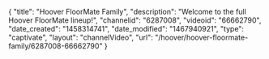 {
    "title": "Hoover FloorMate Family",
    "description": "Welcome to the full Hoover FloorMate lineup!",
    "channelid": "6287008",
    "videoid": "66662790",
    "date_created": "1458314741",
    "date_modified": "1467940921",
    "type": "captivate",
    "layout": "channelVideo",
    "url": "\/hoover\/hoover-floormate-family\/6287008-66662790"
}